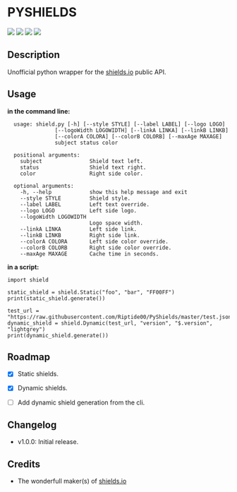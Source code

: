 # PYSHIELDS

![](http://img.shields.io/badge/py-shields-lightgrey.svg?) ![](http://img.shields.io/badge/python3-supported-green.svg?) ![](http://img.shields.io/badge/python2-supported-green.svg?) ![](https://img.shields.io/badge/dynamic/json.svg?uri=https://raw.githubusercontent.com/Riptide00/PyShields/master/test.json&label=version&query=$.version&colorB=lightgrey)

## Description

Unofficial python wrapper for the [shields.io](https://shields.io) public API.

## Usage

**in the command line:**

      usage: shield.py [-h] [--style STYLE] [--label LABEL] [--logo LOGO]
                   [--logoWidth LOGOWIDTH] [--linkA LINKA] [--linkB LINKB]
                   [--colorA COLORA] [--colorB COLORB] [--maxAge MAXAGE]
                   subject status color

      positional arguments:
        subject               Shield text left.
        status                Shield text right.
        color                 Right side color.

      optional arguments:
        -h, --help            show this help message and exit
        --style STYLE         Shield style.
        --label LABEL         Left text override.
        --logo LOGO           Left side logo.
        --logoWidth LOGOWIDTH
                              Logo space width.
        --linkA LINKA         Left side link.
        --linkB LINKB         Right side link.
        --colorA COLORA       Left side color override.
        --colorB COLORB       Right side color override.
        --maxAge MAXAGE       Cache time in seconds.
  
**in a script:**

    import shield

    static_shield = shield.Static("foo", "bar", "FF00FF")
    print(static_shield.generate())

    test_url = "https://raw.githubusercontent.com/Riptide00/PyShields/master/test.json"
    dynamic_shield = shield.Dynamic(test_url, "version", "$.version", "lightgrey")
    print(dynamic_shield.generate())




## Roadmap

- [x] Static shields.
- [x] Dynamic shields.
- [ ] Add dynamic shield generation from the cli.


## Changelog

- v1.0.0: Initial release.

## Credits

- The wonderfull maker(s) of [shields.io](https://shields.io)